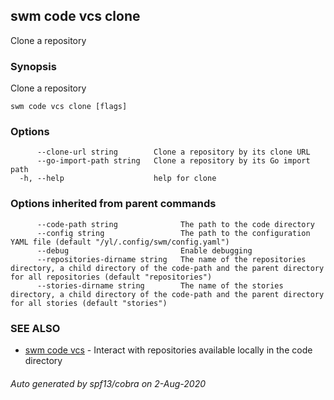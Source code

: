 ## swm code vcs clone

Clone a repository

### Synopsis

Clone a repository

```
swm code vcs clone [flags]
```

### Options

```
      --clone-url string        Clone a repository by its clone URL
      --go-import-path string   Clone a repository by its Go import path
  -h, --help                    help for clone
```

### Options inherited from parent commands

```
      --code-path string              The path to the code directory
      --config string                 The path to the configuration YAML file (default "/yl/.config/swm/config.yaml")
      --debug                         Enable debugging
      --repositories-dirname string   The name of the repositories directory, a child directory of the code-path and the parent directory for all repositories (default "repositories")
      --stories-dirname string        The name of the stories directory, a child directory of the code-path and the parent directory for all stories (default "stories")
```

### SEE ALSO

* [swm code vcs](swm_code_vcs.md)	 - Interact with repositories available locally in the code directory

###### Auto generated by spf13/cobra on 2-Aug-2020
